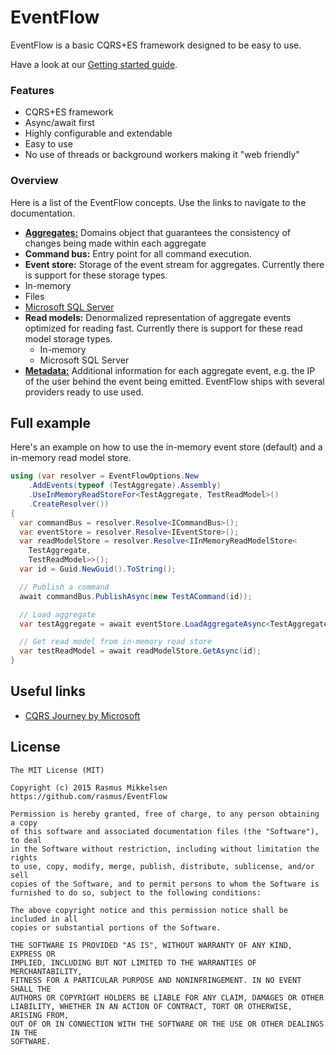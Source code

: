 # EventFlow
EventFlow is a basic CQRS+ES framework designed to be easy to use.

Have a look at our [Getting started guide](./Documentation/GettingStarted.md).

### Features

* CQRS+ES framework
* Async/await first
* Highly configurable and extendable
* Easy to use
* No use of threads or background workers making it "web friendly"

### Overview

Here is a list of the EventFlow concepts. Use the links to navigate
to the documentation.

* [**Aggregates:**](./Documentation/Aggregates.md) Domains object
  that guarantees the consistency of changes being made within
  each aggregate
* **Command bus:** Entry point for all command execution.
* **Event store:** Storage of the event stream for aggregates.
  Currently there is support for these storage types.
 * In-memory
 * Files
 * [Microsoft SQL Server](./Documentation/ReadStores-MSSQL.md)
* **Read models:** Denormalized representation of aggregate events
  optimized for reading fast. Currently there is support for these
  read model storage types.
  * In-memory
  * Microsoft SQL Server
* [**Metadata:**](./Documentation/Metadata.md)
  Additional information for each aggregate event, e.g. the IP of
  the user behind the event being emitted. EventFlow ships with
  several providers ready to use used.

## Full example
Here's an example on how to use the in-memory event store (default)
and a in-memory read model store.

```csharp
using (var resolver = EventFlowOptions.New
    .AddEvents(typeof (TestAggregate).Assembly)
    .UseInMemoryReadStoreFor<TestAggregate, TestReadModel>()
    .CreateResolver())
{
  var commandBus = resolver.Resolve<ICommandBus>();
  var eventStore = resolver.Resolve<IEventStore>();
  var readModelStore = resolver.Resolve<IInMemoryReadModelStore<
    TestAggregate,
    TestReadModel>>();
  var id = Guid.NewGuid().ToString();

  // Publish a command
  await commandBus.PublishAsync(new TestACommand(id));

  // Load aggregate
  var testAggregate = await eventStore.LoadAggregateAsync<TestAggregate>(id);

  // Get read model from in-memory read store
  var testReadModel = await readModelStore.GetAsync(id);
}
```
## Useful links

* [CQRS Journey by Microsoft](https://msdn.microsoft.com/en-us/library/jj554200.aspx)

## License

```
The MIT License (MIT)

Copyright (c) 2015 Rasmus Mikkelsen
https://github.com/rasmus/EventFlow

Permission is hereby granted, free of charge, to any person obtaining a copy
of this software and associated documentation files (the "Software"), to deal
in the Software without restriction, including without limitation the rights
to use, copy, modify, merge, publish, distribute, sublicense, and/or sell
copies of the Software, and to permit persons to whom the Software is
furnished to do so, subject to the following conditions:

The above copyright notice and this permission notice shall be included in all
copies or substantial portions of the Software.

THE SOFTWARE IS PROVIDED "AS IS", WITHOUT WARRANTY OF ANY KIND, EXPRESS OR
IMPLIED, INCLUDING BUT NOT LIMITED TO THE WARRANTIES OF MERCHANTABILITY,
FITNESS FOR A PARTICULAR PURPOSE AND NONINFRINGEMENT. IN NO EVENT SHALL THE
AUTHORS OR COPYRIGHT HOLDERS BE LIABLE FOR ANY CLAIM, DAMAGES OR OTHER
LIABILITY, WHETHER IN AN ACTION OF CONTRACT, TORT OR OTHERWISE, ARISING FROM,
OUT OF OR IN CONNECTION WITH THE SOFTWARE OR THE USE OR OTHER DEALINGS IN THE
SOFTWARE.
```
